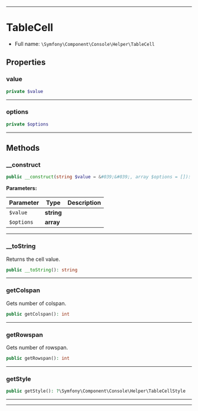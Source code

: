 ***

# TableCell

* Full name: `\Symfony\Component\Console\Helper\TableCell`

## Properties

### value

```php
private $value
```

***

### options

```php
private $options
```

***

## Methods

### __construct

```php
public __construct(string $value = &#039;&#039;, array $options = []): mixed
```

**Parameters:**

| Parameter | Type | Description |
|-----------|------|-------------|
| `$value` | **string** |  |
| `$options` | **array** |  |

***

### __toString

Returns the cell value.

```php
public __toString(): string
```

***

### getColspan

Gets number of colspan.

```php
public getColspan(): int
```

***

### getRowspan

Gets number of rowspan.

```php
public getRowspan(): int
```

***

### getStyle

```php
public getStyle(): ?\Symfony\Component\Console\Helper\TableCellStyle
```

***


***

